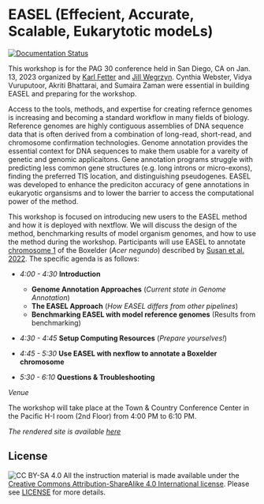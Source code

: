 # EASEL (Effecient, Accurate, Scalable, Eukarytotic modeLs)

[![Documentation Status](https://readthedocs.org/projects/reproducible-analysis-workshop/badge/?version=latest)](http://reproducible-analysis-workshop.readthedocs.io/en/latest/?badge=latest)

This workshop is for the PAG 30 conference held in San Diego, CA on Jan. 13, 2023 organized by [Karl Fetter](http://plantcompgenomics.com/people-karl-fetter/) and [Jill Wegrzyn](http://plantcompgenomics.com/people-jill-wegrzyn/). Cynthia Webster, Vidya Vuruputoor, Akriti Bhattarai, and Sumaira Zaman were essential in building EASEL and preparing for the workshop. 

Access to the tools, methods, and expertise for creating refernce genomes is increasing and becoming a standard workflow in many fields of biology. Reference genomes are highly contiguous assemblies of DNA sequence data that is often derived from a combination of long-read, short-read, and chromosome confirmation technologies. Genome annotation provides the essential context for DNA sequences to make them usable for a vareity of genetic and genomic applicaitons. Gene annotation programs struggle with predicting less common gene structures (e.g. long introns or micro-exons), finding the preferred TIS location, and distinguishing pseudogenes. EASEL was developed to enhance the prediciton accuracy of gene annotations in eukaryotic organsisms and to lower the barrier to access the computational power of the method. 

This workshop is focused on introducing new users to the EASEL method and how it is deployed with nextflow. We will discuss the design of the method, benchmarking results of model organism genomes, and how to use the method during the workshop. Participants will use EASEL to annotate [chromosome 1](https://www.ncbi.nlm.nih.gov/genome/?term=txid4023[Organism:exp]) of the Boxelder (*Acer negundo*) described by [Susan et al. 2022](https://onlinelibrary.wiley.com/doi/full/10.1111/tpj.15657). The specific agenda is as follows:

- _4:00 - 4:30_ **Introduction** 

    - **Genome Annotation Approaches** (_Current state in Genome Annotation_)
    - **The EASEL Approach** (_How EASEL differs from other pipelines_)
    - **Benchmarking EASEL with model reference genomes** (Results from benchmarking)


- _4:30 - 4:45_ **Setup Computing Resources** (_Prepare yourselves!_)

- _4:45 - 5:30_ **Use EASEL with nexflow to annotate a Boxelder chromosome**

- _5:30 - 6:10_ **Questions \& Troubleshooting**

_Venue_

The workshop will take place at the Town \& Country Conference Center in the Pacific H-I room (2nd Floor) from 4:00 PM to 6:10 PM.

_The rendered site is available [here](http://reproducible-analysis-workshop.readthedocs.io)_

## License

![CC BY-SA 4.0](https://licensebuttons.net/l/by-sa/4.0/88x31.png)
All the instruction material is made available under the [Creative Commons Attribution-ShareAlike 4.0 International license](https://creativecommons.org/licenses/by-sa/4.0). Please see [LICENSE](LICENSE.md) for more details.
